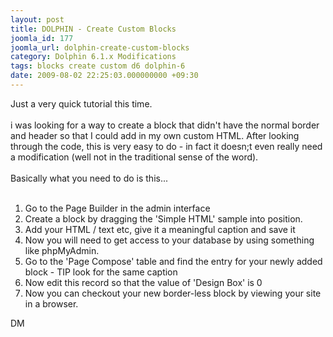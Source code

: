 ```yaml
---
layout: post
title: DOLPHIN - Create Custom Blocks
joomla_id: 177
joomla_url: dolphin-create-custom-blocks
category: Dolphin 6.1.x Modifications
tags: blocks create custom d6 dolphin-6
date: 2009-08-02 22:25:03.000000000 +09:30
---
```

<p>Just a very quick tutorial this time.<br><br>i was looking for a way to create a block that didn't have the normal border and header so that I could add in my own custom HTML. After looking through the code, this is very easy to do - in fact it doesn;t even really need a modification (well not in the traditional sense of the word).<br><br>Basically what you need to do is this...<br><br></p>
<ol>
<li>Go to the Page Builder in the admin interface</li>
<li>Create a block by dragging the 'Simple HTML' sample into position.</li>
<li>Add your HTML / text etc, give it a meaningful caption and save it</li>
<li>Now you will need to get access to your database by using something like phpMyAdmin.</li>
<li>Go to the 'Page Compose' table and find the entry for your newly added block - TIP look for the same caption</li>
<li>Now edit this record so that the value of 'Design Box' is 0</li>
<li>Now you can checkout your new border-less block by viewing your site in a browser.</li>
</ol>
<p>DM</p>

